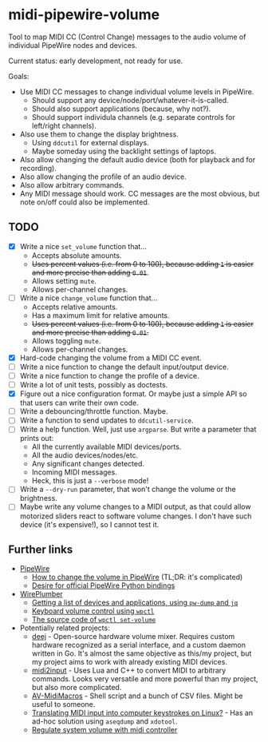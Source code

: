 # midi-pipewire-volume

Tool to map MIDI CC (Control Change) messages to the audio volume of individual PipeWire nodes and devices.

Current status: early development, not ready for use.

Goals:

* Use MIDI CC messages to change individual volume levels in PipeWire.
    * Should support any device/node/port/whatever-it-is-called.
    * Should also support applications (because, why not?).
    * Should support individula channels (e.g. separate controls for left/right channels).
* Also use them to change the display brightness.
    * Using `ddcutil` for external displays.
    * Maybe someday using the backlight settings of laptops.
* Also allow changing the default audio device (both for playback and for recording).
* Also allow changing the profile of an audio device.
* Also allow arbitrary commands.
* Any MIDI message should work. CC messages are the most obvious, but note on/off could also be implemented.

## TODO

* [x] Write a nice `set_volume` function that...
    * Accepts absolute amounts.
    * ~~Uses percent values (i.e. from 0 to 100), because adding `1` is easier and more precise than adding `0.01`~~.
    * Allows setting `mute`.
    * Allows per-channel changes.
* [ ] Write a nice `change_volume` function that...
    * Accepts relative amounts.
    * Has a maximum limit for relative amounts.
    * ~~Uses percent values (i.e. from 0 to 100), because adding `1` is easier and more precise than adding `0.01`.~~
    * Allows toggling `mute`.
    * Allows per-channel changes.
* [x] Hard-code changing the volume from a MIDI CC event.
* [ ] Write a nice function to change the default input/output device.
* [ ] Write a nice function to change the profile of a device.
* [ ] Write a lot of unit tests, possibly as doctests.
* [x] Figure out a nice configuration format. Or maybe just a simple API so that users can write their own code.
* [ ] Write a debouncing/throttle function. Maybe.
* [ ] Write a function to send updates to `ddcutil-service`.
* [ ] Write a help function. Well, just use `argparse`. But write a parameter that prints out:
    * All the currently available MIDI devices/ports.
    * All the audio devices/nodes/etc.
    * Any significant changes detected.
    * Incoming MIDI messages.
    * Heck, this is just a `--verbose` mode!
* [ ] Write a `--dry-run` parameter, that won't change the volume or the brightness.
* [ ] Maybe write any volume changes to a MIDI output, as that could allow motorized sliders react to software volume changes. I don't have such device (it's expensive!), so I cannot test it.

## Further links

* [PipeWire](https://pipewire.org/)
    * [How to change the volume in PipeWire](https://gitlab.freedesktop.org/pipewire/pipewire/-/wikis/Migrate-PulseAudio#sinksource-port-volumemuteport-latency) (TL;DR: it's complicated)
    * [Desire for official PipeWire Python bindings](https://gitlab.freedesktop.org/pipewire/pipewire/-/issues/1654)
* [WirePlumber](https://pipewire.pages.freedesktop.org/wireplumber/)
    * [Getting a list of devices and applications, using `pw-dump` and `jq`](https://github.com/PipeWire/wireplumber/blob/0.5.1/src/tools/shell-completion/wpctl.zsh#L8-L20)
    * [Keyboard volume control using `wpctl`](https://wiki.archlinux.org/title/WirePlumber#Keyboard_volume_control)
    * [The source code of `wpctl set-volume`](https://github.com/PipeWire/wireplumber/blob/master/modules/module-mixer-api.c)
* Potentially related projects:
    * [deej](https://github.com/omriharel/deej) - Open-source hardware volume mixer. Requires custom hardware recognized as a serial interface, and a custom daemon written in Go. It's almost the same objective as this/my project, but my project aims to work with already existing MIDI devices.
    * [midi2input](https://gitlab.com/enetheru/midi2input) - Uses Lua and C++ to convert MIDI to arbitrary commands. Looks very versatile and more powerful than my project, but also more complicated.
    * [AV-MidiMacros](https://github.com/Avante-Vangard/AV-MidiMacros) - Shell script and a bunch of CSV files. Might be useful to someone.
    * [Translating MIDI input into computer keystrokes on Linux?](https://superuser.com/questions/1170136/translating-midi-input-into-computer-keystrokes-on-linux) - Has an ad-hoc solution using `aseqdump` and `xdotool`.
    * [Regulate system volume with midi controller](https://unix.stackexchange.com/questions/297449/regulate-system-volume-with-midi-controller)
